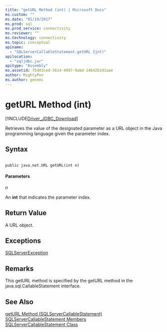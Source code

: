 ```yaml
---
title: "getURL Method (int) | Microsoft Docs"
ms.custom: ""
ms.date: "01/19/2017"
ms.prod: sql
ms.prod_service: connectivity
ms.reviewer: ""
ms.technology: connectivity
ms.topic: conceptual
apiname: 
  - "SQLServerCallableStatement.getURL Ijnt)"
apilocation: 
  - "sqljdbc.jar"
apitype: "Assembly"
ms.assetid: 75d03ced-3614-4997-9abd-24642b1d1aae
author: MightyPen
ms.author: genemi
---
```

# getURL Method (int)
[!INCLUDE[Driver_JDBC_Download](../../../includes/driver_jdbc_download.md)]

  Retrieves the value of the designated parameter as a URL object in the Java programming language given the parameter index.  
  
## Syntax  
  
```  
  
public java.net.URL getURL(int n)  
```  
  
#### Parameters  
 *n*  
  
 An **int** that indicates the parameter index.  
  
## Return Value  
 A URL object.  
  
## Exceptions  
 [SQLServerException](../../../connect/jdbc/reference/sqlserverexception-class.md)  
  
## Remarks  
 This getURL method is specified by the getURL method in the java.sql.CallableStatement interface.  
  
## See Also  
 [getURL Method &#40;SQLServerCallableStatement&#41;](../../../connect/jdbc/reference/geturl-method-sqlservercallablestatement.md)   
 [SQLServerCallableStatement Members](../../../connect/jdbc/reference/sqlservercallablestatement-members.md)   
 [SQLServerCallableStatement Class](../../../connect/jdbc/reference/sqlservercallablestatement-class.md)  
  
  
